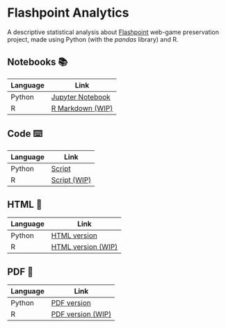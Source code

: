 # Flashpoint Analytics
A descriptive statistical analysis about [Flashpoint](https://bluemaxima.org/flashpoint/) web-game preservation project, made using Python (with the *pandas* library) and R.

 
## Notebooks :books: 

| Language | Link                                                                                                                             |
|----------|----------------------------------------------------------------------------------------------------------------------------------|
| Python   | [Jupyter Notebook](https://github.com/giovanni-cutri/flashpoint-analytics/blob/main/notebooks/flashpoint_analytics_python.ipynb) |
| R        | [R Markdown (WIP)]()                                                                                                             |


## Code :keyboard: 

| Language | Link                                                                                                    |
|----------|---------------------------------------------------------------------------------------------------------|
| Python   | [Script](https://github.com/giovanni-cutri/flashpoint-analytics/blob/main/code/flashpoint_analytics.py) |
| R        | [Script (WIP)]()                                                                                        |


## HTML :scroll:

| Language | Link                                                                                                           |
|----------|----------------------------------------------------------------------------------------------------------------|
| Python   | [HTML version](https://github.com/giovanni-cutri/flashpoint-analytics/blob/main/html/flashpoint_analytics_python.html) |
| R        | [HTML version (WIP)]()                                                                                                 |


## PDF :book:

| Language | Link                                                                                                        |
|----------|-------------------------------------------------------------------------------------------------------------|
| Python   | [PDF version](https://github.com/giovanni-cutri/flashpoint-analytics/blob/main/pdf/flashpoint_analytics_python.pdf) |
| R        | [PDF version (WIP)]()                                                                                               |
